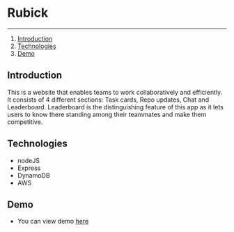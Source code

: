 
# Rubick
-------------

1. [Introduction](#introduction)
2. [Technologies](#technologies)
3. [Demo](#demo)

## Introduction

This is a website that enables teams to work collaboratively and efficiently. It consists of 4 different sections: Task cards, Repo updates, Chat and Leaderboard. Leaderboard is the distinguishing feature of this app as it lets users to know there standing among their teammates and make them competitive.

## Technologies
- nodeJS
- Express
- DynamoDB
- AWS

## Demo
- You can view demo [here][1]

[1]: https://drive.google.com/file/d/1u4Ru4-g_CbI_zEQysM5BruV6JliiP8SR/view?usp=sharing
